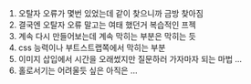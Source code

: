 1. 오탈자 오류가 몇번 있었는데 같이 찾으니까 금방 찾아짐 
2. 결국엔 오탈자 오류 말고는 여태 했던거 복습적인 프젝
3. 계속 다시 만들어보는데 계속 막히는 부분은 막히는 듯  
4. css 능력이나 부트스트랩쪽에서 막히는 부분 
5. 이미지 삽입에서 시간을 오래썼지만 질문하러 가자마자 되는 마법 ... 
6. 홀로서기는 어려울듯 싶은 아직은 ... 

